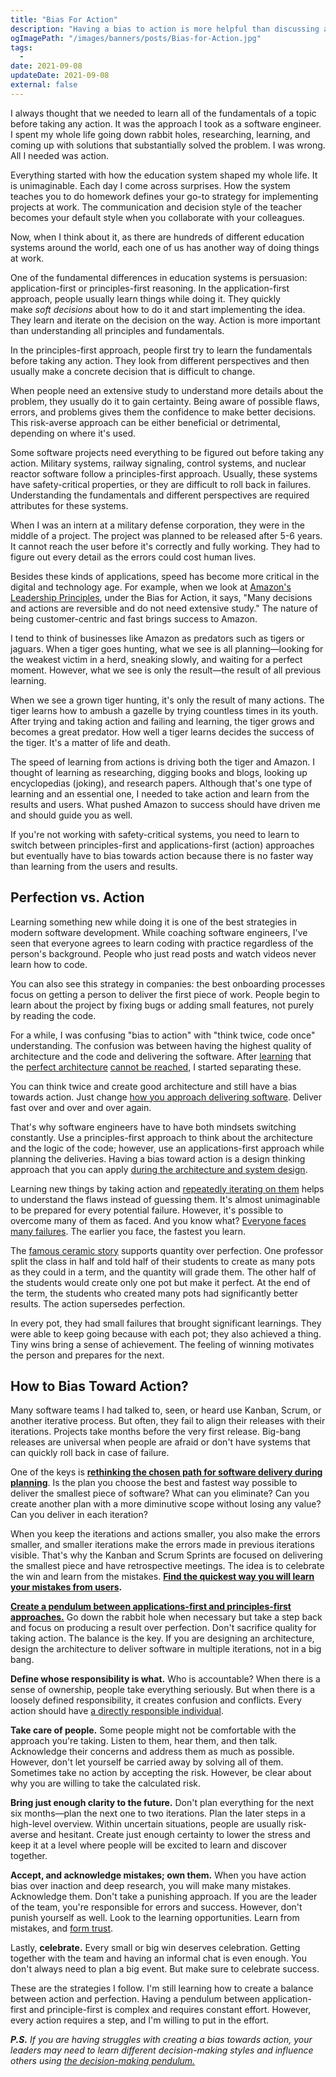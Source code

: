 ```yaml
---
title: "Bias For Action"
description: "Having a bias to action is more helpful than discussing and researching everything prior. Quantity beats quality in learning. Action beats perfection."
ogImagePath: "/images/banners/posts/Bias-for-Action.jpg"
tags:
  -
date: 2021-09-08
updateDate: 2021-09-08
external: false
---
```



I always thought that we needed to learn all of the fundamentals of a topic before taking any action. It was the approach I took as a software engineer. I spent my whole life going down rabbit holes, researching, learning, and coming up with solutions that substantially solved the problem. I was wrong. All I needed was action.

Everything started with how the education system shaped my whole life. It is unimaginable. Each day I come across surprises. How the system teaches you to do homework defines your go-to strategy for implementing projects at work. The communication and decision style of the teacher becomes your default style when you collaborate with your colleagues.

Now, when I think about it, as there are hundreds of different education systems around the world, each one of us has another way of doing things at work.

One of the fundamental differences in education systems is persuasion: application-first or principles-first reasoning. In the application-first approach, people usually learn things while doing it. They quickly make _soft_ _decisions_ about how to do it and start implementing the idea. They learn and iterate on the decision on the way. Action is more important than understanding all principles and fundamentals.

In the principles-first approach, people first try to learn the fundamentals before taking any action. They look from different perspectives and then usually make a concrete decision that is difficult to change.

When people need an extensive study to understand more details about the problem, they usually do it to gain certainty. Being aware of possible flaws, errors, and problems gives them the confidence to make better decisions. This risk-averse approach can be either beneficial or detrimental, depending on where it's used.

Some software projects need everything to be figured out before taking any action. Military systems, railway signaling, control systems, and nuclear reactor software follow a principles-first approach. Usually, these systems have safety-critical properties, or they are difficult to roll back in failures. Understanding the fundamentals and different perspectives are required attributes for these systems.

When I was an intern at a military defense corporation, they were in the middle of a project. The project was planned to be released after 5-6 years. It cannot reach the user before it's correctly and fully working. They had to figure out every detail as the errors could cost human lives.

Besides these kinds of applications, speed has become more critical in the digital and technology age. For example, when we look at [Amazon's Leadership Principles](https://www.amazon.jobs/en/principles), under the Bias for Action, it says, "Many decisions and actions are reversible and do not need extensive study." The nature of being customer-centric and fast brings success to Amazon.

I tend to think of businesses like Amazon as predators such as tigers or jaguars. When a tiger goes hunting, what we see is all planning—looking for the weakest victim in a herd, sneaking slowly, and waiting for a perfect moment. However, what we see is only the result—the result of all previous learning.

When we see a grown tiger hunting, it's only the result of many actions. The tiger learns how to ambush a gazelle by trying countless times in its youth. After trying and taking action and failing and learning, the tiger grows and becomes a great predator. How well a tiger learns decides the success of the tiger. It's a matter of life and death.

The speed of learning from actions is driving both the tiger and Amazon. I thought of learning as researching, digging books and blogs, looking up encyclopedias (joking), and research papers. Although that's one type of learning and an essential one, I needed to take action and learn from the results and users. What pushed Amazon to success should have driven me and should guide you as well.

If you're not working with safety-critical systems, you need to learn to switch between principles-first and applications-first (action) approaches but eventually have to bias towards action because there is no faster way than learning from the users and results.

## Perfection vs. Action

Learning something new while doing it is one of the best strategies in modern software development. While coaching software engineers, I've seen that everyone agrees to learn coding with practice regardless of the person's background. People who just read posts and watch videos never learn how to code.

You can also see this strategy in companies: the best onboarding processes focus on getting a person to deliver the first piece of work. People begin to learn about the project by fixing bugs or adding small features, not purely by reading the code.

For a while, I was confusing "bias to action" with "think twice, code once" understanding. The confusion was between having the highest quality of architecture and the code and delivering the software. After [learning](/how-to-approach-software-architecture-design/) that the [perfect architecture](https://candost.substack.com/p/20-software-architecture-design-systems-903) [cannot be reached](https://candost.substack.com/p/19-software-architect-role-and-archicture#details), I started separating these.

You can think twice and create good architecture and still have a bias towards action. Just change [how you approach delivering software](/why-cant-this-be-done-sooner/). Deliver fast over and over and over again.

That's why software engineers have to have both mindsets switching constantly. Use a principles-first approach to think about the architecture and the logic of the code; however, use an applications-first approach while planning the deliveries. Having a bias toward action is a design thinking approach that you can apply [during the architecture and system design](/how-to-approach-software-architecture-design/).

Learning new things by taking action and [repeatedly iterating on them](/what-hades-the-game-had-taught-me/) helps to understand the flaws instead of guessing them. It's almost unimaginable to be prepared for every potential failure. However, it's possible to overcome many of them as faced. And you know what? [Everyone faces many failures](/a-life-without-problems-the-happiness/). The earlier you face, the fastest you learn.

The [famous ceramic story](https://excellentjourney.net/2015/03/04/art-fear-the-ceramics-class-and-quantity-before-quality/) supports quantity over perfection. One professor split the class in half and told half of their students to create as many pots as they could in a term, and the quantity will grade them. The other half of the students would create only one pot but make it perfect. At the end of the term, the students who created many pots had significantly better results. The action supersedes perfection.

In every pot, they had small failures that brought significant learnings. They were able to keep going because with each pot; they also achieved a thing. Tiny wins bring a sense of achievement. The feeling of winning motivates the person and prepares for the next.

## How to Bias Toward Action?

Many software teams I had talked to, seen, or heard use Kanban, Scrum, or another iterative process. But often, they fail to align their releases with their iterations. Projects take months before the very first release. Big-bang releases are universal when people are afraid or don't have systems that can quickly roll back in case of failure.

One of the keys is **[rethinking the chosen path for software delivery during planning](/why-cant-this-be-done-sooner/)**. Is the plan you choose the best and fastest way possible to deliver the smallest piece of software? What can you eliminate? Can you create another plan with a more diminutive scope without losing any value? Can you deliver in each iteration?

When you keep the iterations and actions smaller, you also make the errors smaller, and smaller iterations make the errors made in previous iterations visible. That's why the Kanban and Scrum Sprints are focused on delivering the smallest piece and have retrospective meetings. The idea is to celebrate the win and learn from the mistakes. **[Find the quickest way you will learn your mistakes from users](/newsletter/mektup-6/).**

**[Create a pendulum between applications-first and principles-first approaches.](https://candost.substack.com/p/8-cross-cultural-communication)** Go down the rabbit hole when necessary but take a step back and focus on producing a result over perfection. Don't sacrifice quality for taking action. The balance is the key. If you are designing an architecture, design the architecture to deliver software in multiple iterations, not in a big bang.

**Define whose responsibility is what.** Who is accountable? When there is a sense of ownership, people take everything seriously. But when there is a loosely defined responsibility, it creates confusion and conflicts. Every action should have [a directly responsible individual](https://about.gitlab.com/handbook/people-group/directly-responsible-individuals/#what-is-a-directly-responsible-individual).

**Take care of people.** Some people might not be comfortable with the approach you're taking. Listen to them, hear them, and then talk. Acknowledge their concerns and address them as much as possible. However, don't let yourself be carried away by solving all of them. Sometimes take no action by accepting the risk. However, be clear about why you are willing to take the calculated risk.

**Bring just enough clarity to the future.** Don't plan everything for the next six months—plan the next one to two iterations. Plan the later steps in a high-level overview. Within uncertain situations, people are usually risk-averse and hesitant. Create just enough certainty to lower the stress and keep it at a level where people will be excited to learn and discover together.

**Accept, and acknowledge mistakes; own them.** When you have action bias over inaction and deep research, you will make many mistakes. Acknowledge them. Don't take a punishing approach. If you are the leader of the team, you're responsible for errors and success. However, don't punish yourself as well. Look to the learning opportunities. Learn from mistakes, and [form trust](/how-to-build-trust-in-a-team-as-a-new-manager/).

Lastly, **celebrate.** Every small or big win deserves celebration. Getting together with the team and having an informal chat is even enough. You don't always need to plan a big event. But make sure to celebrate success.

These are the strategies I follow. I'm still learning how to create a balance between action and perfection. Having a pendulum between application-first and principle-first is complex and requires constant effort. However, every action requires a step, and I'm willing to put in the effort.

_**P.S.** If you are having struggles with creating a bias towards action, your leaders may need to learn different decision-making styles and influence others using [the decision-making pendulum.](/the-decision-making-pendulum/)_
